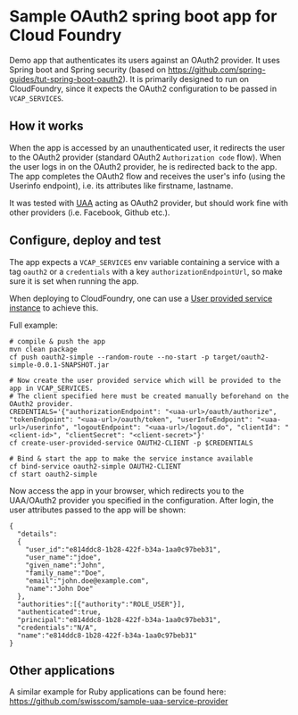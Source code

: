 # Sample OAuth2 spring boot app for Cloud Foundry
Demo app that authenticates its users against an OAuth2 provider.
It uses Spring boot and Spring security (based on https://github.com/spring-guides/tut-spring-boot-oauth2).
It is primarily designed to run on CloudFoundry, since it expects the OAuth2 configuration to be passed in `VCAP_SERVICES`.

## How it works
When the app is accessed by an unauthenticated user, it redirects the user to the OAuth2 provider (standard OAuth2 `Authorization code` flow).
When the user logs in on the OAuth2 provider, he is redirected back to the app.
The app completes the OAuth2 flow and receives the user's info (using the Userinfo endpoint), i.e. its attributes like firstname, lastname.

It was tested with [UAA](https://github.com/cloudfoundry/uaa) acting as OAuth2 provider, but should work fine with other providers (i.e. Facebook, Github etc.).

## Configure, deploy and test
The app expects a `VCAP_SERVICES` env variable containing a service with a tag `oauth2` or a `credentials` with a key `authorizationEndpointUrl`,
so make sure it is set when running the app.

When deploying to CloudFoundry, one can use a [User provided service instance](https://docs.cloudfoundry.org/devguide/services/user-provided.html) to achieve this.

Full example:
```
# compile & push the app
mvn clean package
cf push oauth2-simple --random-route --no-start -p target/oauth2-simple-0.0.1-SNAPSHOT.jar

# Now create the user provided service which will be provided to the app in VCAP_SERVICES.
# The client specified here must be created manually beforehand on the OAuth2 provider.
CREDENTIALS='{"authorizationEndpoint": "<uaa-url>/oauth/authorize", "tokenEndpoint": "<uaa-url>/oauth/token", "userInfoEndpoint": "<uaa-url>/userinfo", "logoutEndpoint": "<uaa-url>/logout.do", "clientId": "<client-id>", "clientSecret": "<client-secret>"}'
cf create-user-provided-service OAUTH2-CLIENT -p $CREDENTIALS

# Bind & start the app to make the service instance available
cf bind-service oauth2-simple OAUTH2-CLIENT
cf start oauth2-simple
```

Now access the app in your browser, which redirects you to the UAA/OAuth2 provider you specified in the configuration.
After login, the user attributes passed to the app will be shown:
```
{
  "details":
  {
    "user_id":"e814ddc8-1b28-422f-b34a-1aa0c97beb31",
    "user_name":"jdoe",
    "given_name":"John",
    "family_name":"Doe",
    "email":"john.doe@example.com",
    "name":"John Doe"
  },
  "authorities":[{"authority":"ROLE_USER"}],
  "authenticated":true,
  "principal":"e814ddc8-1b28-422f-b34a-1aa0c97beb31",
  "credentials":"N/A",
  "name":"e814ddc8-1b28-422f-b34a-1aa0c97beb31"
}
```

## Other applications
A similar example for Ruby applications can be found here:
https://github.com/swisscom/sample-uaa-service-provider
